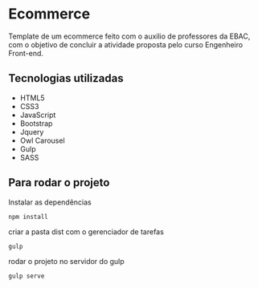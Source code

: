 # Ecommerce
Template de um ecommerce feito com o auxilio de professores da EBAC, com o objetivo de concluir a atividade proposta pelo curso Engenheiro Front-end.

## Tecnologias utilizadas
- HTML5
- CSS3
- JavaScript
- Bootstrap
- Jquery
- Owl Carousel
- Gulp
- SASS

## Para rodar o projeto
Instalar as dependências
```
npm install
```
criar a pasta dist com o gerenciador de tarefas
```
gulp
```
rodar o projeto no servidor do gulp
```
gulp serve
```
